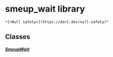 


# smeup_wait library






    *[<Null safety>](https://dart.dev/null-safety)*





## Classes

##### [SmeupWait](../smeup_widgets_smeup_wait/SmeupWait-class.md)



 















